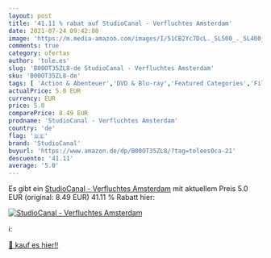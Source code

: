 ```yaml
---
layout: post
title: '41.11 % rabat auf StudioCanal - Verfluchtes Amsterdam'
date: 2021-07-24 09:42:08
image: 'https://m.media-amazon.com/images/I/51CB2Yc7DcL._SL500_._SL400_.jpg'
comments: true
category: ofertas
author: 'tole.es'
slug: 'B00OT35ZL8-de StudioCanal - Verfluchtes Amsterdam'
sku: 'B00OT35ZL8-de'
tags: [ 'Action & Abenteuer','DVD & Blu-ray','Featured Categories','Filme','Krimi','Thriller','studiocanal', ]
actualPrice: 5.0 EUR
currency: EUR
price: 5.0
comparePrice: 8.49 EUR
prodname: 'StudioCanal - Verfluchtes Amsterdam'
country: 'de'
flag: '🇩🇪'
brand: 'StudioCanal'
buyurl: 'https://www.amazon.de/dp/B00OT35ZL8/?tag=tolees0ca-21'
descuento: '41.11'
average: '5.0'
---
```


Es gibt ein [StudioCanal - Verfluchtes Amsterdam](https://www.amazon.de/dp/B00OT35ZL8/?tag=tolees0ca-21) mit aktuellem Preis 5.0 EUR (original: 8.49 EUR) 41.11 % Rabatt hier:

[![StudioCanal - Verfluchtes Amsterdam](https://m.media-amazon.com/images/I/51CB2Yc7DcL._SL500_._SL400_.jpg)](https://www.amazon.de/dp/B00OT35ZL8/?tag=tolees0ca-21)

ℹ️:


[🛒 kauf es hier!!](https://www.amazon.de/dp/B00OT35ZL8/?tag=tolees0ca-21)
